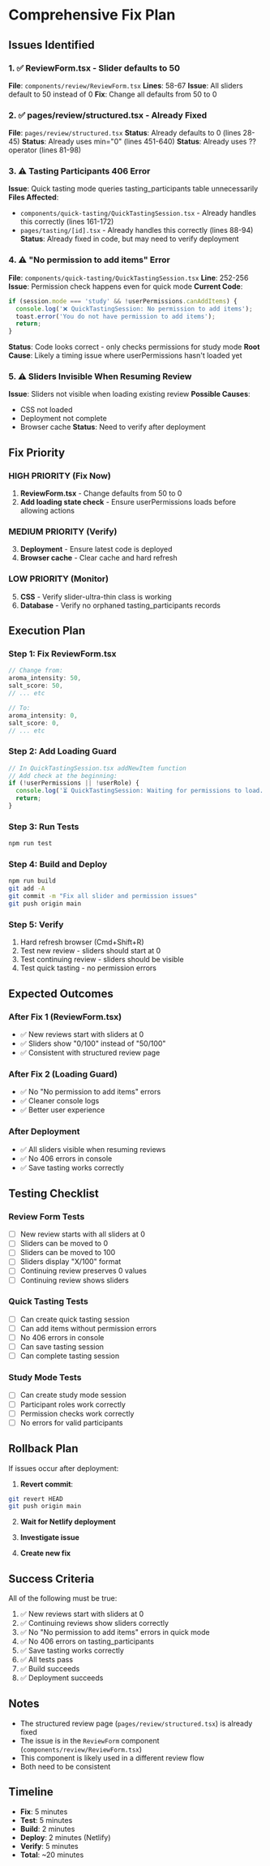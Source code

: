# Comprehensive Fix Plan

## Issues Identified

### 1. ✅ ReviewForm.tsx - Slider defaults to 50
**File**: `components/review/ReviewForm.tsx`
**Lines**: 58-67
**Issue**: All sliders default to 50 instead of 0
**Fix**: Change all defaults from 50 to 0

### 2. ✅ pages/review/structured.tsx - Already Fixed
**File**: `pages/review/structured.tsx`
**Status**: Already defaults to 0 (lines 28-45)
**Status**: Already uses min="0" (lines 451-640)
**Status**: Already uses ?? operator (lines 81-98)

### 3. ⚠️ Tasting Participants 406 Error
**Issue**: Quick tasting mode queries tasting_participants table unnecessarily
**Files Affected**:
- `components/quick-tasting/QuickTastingSession.tsx` - Already handles this correctly (lines 161-172)
- `pages/tasting/[id].tsx` - Already handles this correctly (lines 88-94)
**Status**: Already fixed in code, but may need to verify deployment

### 4. ⚠️ "No permission to add items" Error
**File**: `components/quick-tasting/QuickTastingSession.tsx`
**Line**: 252-256
**Issue**: Permission check happens even for quick mode
**Current Code**:
```typescript
if (session.mode === 'study' && !userPermissions.canAddItems) {
  console.log('❌ QuickTastingSession: No permission to add items');
  toast.error('You do not have permission to add items');
  return;
}
```
**Status**: Code looks correct - only checks permissions for study mode
**Root Cause**: Likely a timing issue where userPermissions hasn't loaded yet

### 5. ⚠️ Sliders Invisible When Resuming Review
**Issue**: Sliders not visible when loading existing review
**Possible Causes**:
- CSS not loaded
- Deployment not complete
- Browser cache
**Status**: Need to verify after deployment

## Fix Priority

### HIGH PRIORITY (Fix Now)
1. **ReviewForm.tsx** - Change defaults from 50 to 0
2. **Add loading state check** - Ensure userPermissions loads before allowing actions

### MEDIUM PRIORITY (Verify)
3. **Deployment** - Ensure latest code is deployed
4. **Browser cache** - Clear cache and hard refresh

### LOW PRIORITY (Monitor)
5. **CSS** - Verify slider-ultra-thin class is working
6. **Database** - Verify no orphaned tasting_participants records

## Execution Plan

### Step 1: Fix ReviewForm.tsx
```typescript
// Change from:
aroma_intensity: 50,
salt_score: 50,
// ... etc

// To:
aroma_intensity: 0,
salt_score: 0,
// ... etc
```

### Step 2: Add Loading Guard
```typescript
// In QuickTastingSession.tsx addNewItem function
// Add check at the beginning:
if (!userPermissions || !userRole) {
  console.log('⏳ QuickTastingSession: Waiting for permissions to load...');
  return;
}
```

### Step 3: Run Tests
```bash
npm run test
```

### Step 4: Build and Deploy
```bash
npm run build
git add -A
git commit -m "Fix all slider and permission issues"
git push origin main
```

### Step 5: Verify
1. Hard refresh browser (Cmd+Shift+R)
2. Test new review - sliders should start at 0
3. Test continuing review - sliders should be visible
4. Test quick tasting - no permission errors

## Expected Outcomes

### After Fix 1 (ReviewForm.tsx)
- ✅ New reviews start with sliders at 0
- ✅ Sliders show "0/100" instead of "50/100"
- ✅ Consistent with structured review page

### After Fix 2 (Loading Guard)
- ✅ No "No permission to add items" errors
- ✅ Cleaner console logs
- ✅ Better user experience

### After Deployment
- ✅ All sliders visible when resuming reviews
- ✅ No 406 errors in console
- ✅ Save tasting works correctly

## Testing Checklist

### Review Form Tests
- [ ] New review starts with all sliders at 0
- [ ] Sliders can be moved to 0
- [ ] Sliders can be moved to 100
- [ ] Sliders display "X/100" format
- [ ] Continuing review preserves 0 values
- [ ] Continuing review shows sliders

### Quick Tasting Tests
- [ ] Can create quick tasting session
- [ ] Can add items without permission errors
- [ ] No 406 errors in console
- [ ] Can save tasting session
- [ ] Can complete tasting session

### Study Mode Tests
- [ ] Can create study mode session
- [ ] Participant roles work correctly
- [ ] Permission checks work correctly
- [ ] No errors for valid participants

## Rollback Plan

If issues occur after deployment:

1. **Revert commit**:
```bash
git revert HEAD
git push origin main
```

2. **Wait for Netlify deployment**

3. **Investigate issue**

4. **Create new fix**

## Success Criteria

All of the following must be true:

1. ✅ New reviews start with sliders at 0
2. ✅ Continuing reviews show sliders correctly
3. ✅ No "No permission to add items" errors in quick mode
4. ✅ No 406 errors on tasting_participants
5. ✅ Save tasting works correctly
6. ✅ All tests pass
7. ✅ Build succeeds
8. ✅ Deployment succeeds

## Notes

- The structured review page (`pages/review/structured.tsx`) is already fixed
- The issue is in the `ReviewForm` component (`components/review/ReviewForm.tsx`)
- This component is likely used in a different review flow
- Both need to be consistent

## Timeline

- **Fix**: 5 minutes
- **Test**: 5 minutes
- **Build**: 2 minutes
- **Deploy**: 2 minutes (Netlify)
- **Verify**: 5 minutes
- **Total**: ~20 minutes

